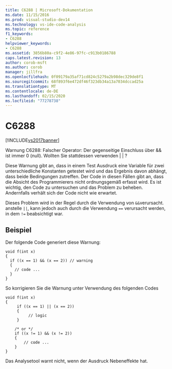```yaml
---
title: C6288 | Microsoft-Dokumentation
ms.date: 11/15/2016
ms.prod: visual-studio-dev14
ms.technology: vs-ide-code-analysis
ms.topic: reference
f1_keywords:
- C6288
helpviewer_keywords:
- C6288
ms.assetid: 3856b80a-c9f2-4e86-97fc-c913b0186788
caps.latest.revision: 13
author: corob-msft
ms.author: corob
manager: jillfra
ms.openlocfilehash: 0f09179a35af71cd824c5279a2b98dec329de8f1
ms.sourcegitcommit: 68f893f6e472df46f323db34a13a7034dccad25a
ms.translationtype: MT
ms.contentlocale: de-DE
ms.lasthandoff: 02/15/2020
ms.locfileid: "77278738"
---
```

# <a name="c6288"></a>C6288
[!INCLUDE[vs2017banner](../includes/vs2017banner.md)]

Warnung C6288: Falscher Operator: Der gegenseitige Einschluss über && ist immer 0 (null). Wollten Sie stattdessen verwenden &#124; &#124; ?  
  
 Diese Warnung gibt an, dass in einem Test Ausdruck eine Variable für zwei unterschiedliche Konstanten getestet wird und das Ergebnis davon abhängt, dass beide Bedingungen zutreffen. Der Code in diesen Fällen gibt an, dass die Absicht des Programmierers nicht ordnungsgemäß erfasst wird. Es ist wichtig, den Code zu untersuchen und das Problem zu beheben. Andernfalls verhält sich der Code nicht wie erwartet.  
  
 Dieses Problem wird in der Regel durch die Verwendung von `&&`verursacht. anstelle `||`, kann jedoch auch durch die Verwendung `==` verursacht werden, in dem `!=` beabsichtigt war.  
  
## <a name="example"></a>Beispiel  
 Der folgende Code generiert diese Warnung:  
  
```  
void f(int x)  
{  
  if ((x == 1) && (x == 2)) // warning  
  {  
    // code ...  
  }  
}  
```  
  
 So korrigieren Sie die Warnung unter Verwendung des folgenden Codes  
  
```  
void f(int x)  
{  
     if ((x == 1) || (x == 2))   
     {  
          // logic  
     }  
  
    /* or */  
    if ((x != 1) && (x != 2))  
    {  
        // code ...  
    }  
}  
```  
  
 Das Analysetool warnt nicht, wenn der Ausdruck Nebeneffekte hat.
